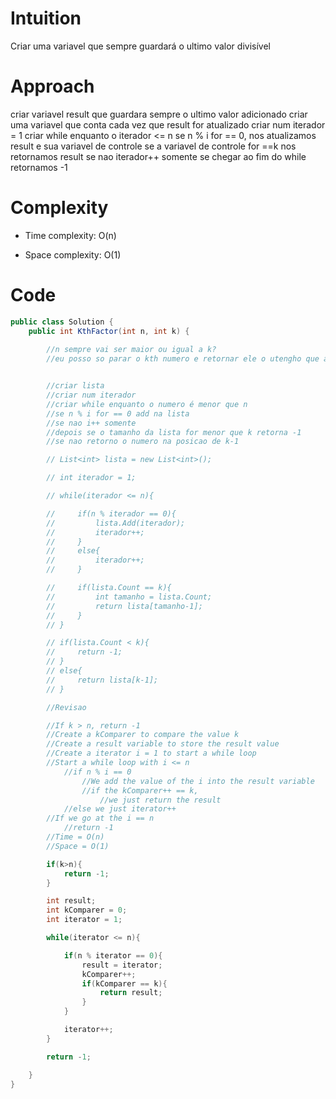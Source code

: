 # Intuition
Criar uma variavel que sempre guardará o ultimo valor divisível

# Approach
criar variavel result que guardara sempre o ultimo valor adicionado
criar uma variavel que conta cada vez que result for atualizado
criar num iterador = 1
criar while enquanto o iterador <= n
se n % i for == 0, nos atualizamos result e sua variavel de controle
se a variavel de controle for ==k nos retornamos result
se nao iterador++ somente
se chegar ao fim do while retornamos -1

# Complexity
- Time complexity: O(n)

- Space complexity: O(1)

# Code
```csharp []
public class Solution {
    public int KthFactor(int n, int k) {
        
        //n sempre vai ser maior ou igual a k?
        //eu posso so parar o kth numero e retornar ele o utengho que add na lista todos os numeros diviziveis


        //criar lista 
        //criar num iterador
        //criar while enquanto o numero é menor que n
        //se n % i for == 0 add na lista
        //se nao i++ somente
        //depois se o tamanho da lista for menor que k retorna -1
        //se nao retorno o numero na posicao de k-1

        // List<int> lista = new List<int>();

        // int iterador = 1;

        // while(iterador <= n){

        //     if(n % iterador == 0){
        //         lista.Add(iterador);
        //         iterador++;
        //     }
        //     else{
        //         iterador++;
        //     }

        //     if(lista.Count == k){
        //         int tamanho = lista.Count;
        //         return lista[tamanho-1];
        //     }
        // } 

        // if(lista.Count < k){
        //     return -1;
        // }
        // else{
        //     return lista[k-1];
        // }

        //Revisao

        //If k > n, return -1
        //Create a kComparer to compare the value k
        //Create a result variable to store the result value
        //Create a iterator i = 1 to start a while loop
        //Start a while loop with i <= n
            //if n % i == 0
                //We add the value of the i into the result variable
                //if the kComparer++ == k, 
                    //we just return the result
            //else we just iterator++
        //If we go at the i == n
            //return -1
        //Time = O(n)
        //Space = O(1)

        if(k>n){
            return -1;
        }

        int result;
        int kComparer = 0;
        int iterator = 1;

        while(iterator <= n){

            if(n % iterator == 0){
                result = iterator;
                kComparer++;              
                if(kComparer == k){
                    return result;
                }
            }

            iterator++;
        }

        return -1;

    }
}
```

